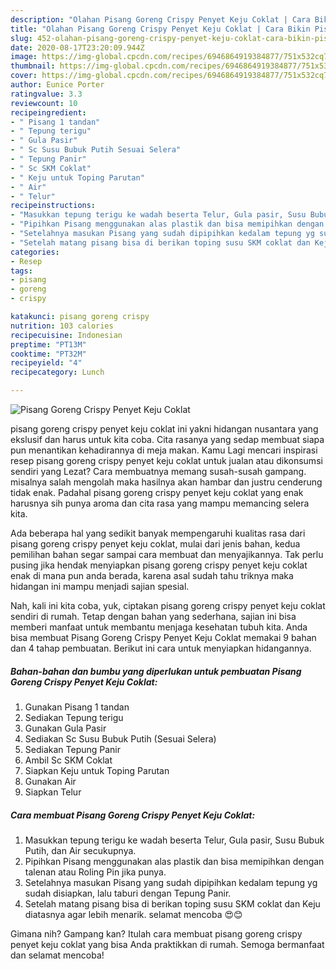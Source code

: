```yaml
---
description: "Olahan Pisang Goreng Crispy Penyet Keju Coklat | Cara Bikin Pisang Goreng Crispy Penyet Keju Coklat Yang Paling Enak"
title: "Olahan Pisang Goreng Crispy Penyet Keju Coklat | Cara Bikin Pisang Goreng Crispy Penyet Keju Coklat Yang Paling Enak"
slug: 452-olahan-pisang-goreng-crispy-penyet-keju-coklat-cara-bikin-pisang-goreng-crispy-penyet-keju-coklat-yang-paling-enak
date: 2020-08-17T23:20:09.944Z
image: https://img-global.cpcdn.com/recipes/6946864919384877/751x532cq70/pisang-goreng-crispy-penyet-keju-coklat-foto-resep-utama.jpg
thumbnail: https://img-global.cpcdn.com/recipes/6946864919384877/751x532cq70/pisang-goreng-crispy-penyet-keju-coklat-foto-resep-utama.jpg
cover: https://img-global.cpcdn.com/recipes/6946864919384877/751x532cq70/pisang-goreng-crispy-penyet-keju-coklat-foto-resep-utama.jpg
author: Eunice Porter
ratingvalue: 3.3
reviewcount: 10
recipeingredient:
- " Pisang 1 tandan"
- " Tepung terigu"
- " Gula Pasir"
- " Sc Susu Bubuk Putih Sesuai Selera"
- " Tepung Panir"
- " Sc SKM Coklat"
- " Keju untuk Toping Parutan"
- " Air"
- " Telur"
recipeinstructions:
- "Masukkan tepung terigu ke wadah beserta Telur, Gula pasir, Susu Bubuk Putih, dan Air secukupnya."
- "Pipihkan Pisang menggunakan alas plastik dan bisa memipihkan dengan talenan atau Roling Pin jika punya."
- "Setelahnya masukan Pisang yang sudah dipipihkan kedalam tepung yg sudah disiapkan, lalu taburi dengan Tepung Panir."
- "Setelah matang pisang bisa di berikan toping susu SKM coklat dan Keju diatasnya agar lebih menarik. selamat mencoba 😍😊"
categories:
- Resep
tags:
- pisang
- goreng
- crispy

katakunci: pisang goreng crispy 
nutrition: 103 calories
recipecuisine: Indonesian
preptime: "PT13M"
cooktime: "PT32M"
recipeyield: "4"
recipecategory: Lunch

---
```



![Pisang Goreng Crispy Penyet Keju Coklat](https://img-global.cpcdn.com/recipes/6946864919384877/751x532cq70/pisang-goreng-crispy-penyet-keju-coklat-foto-resep-utama.jpg)


pisang goreng crispy penyet keju coklat ini yakni hidangan nusantara yang ekslusif dan harus untuk kita coba. Cita rasanya yang sedap membuat siapa pun menantikan kehadirannya di meja makan.
Kamu Lagi mencari inspirasi resep pisang goreng crispy penyet keju coklat untuk jualan atau dikonsumsi sendiri yang Lezat? Cara membuatnya memang susah-susah gampang. misalnya salah mengolah maka hasilnya akan hambar dan justru cenderung tidak enak. Padahal pisang goreng crispy penyet keju coklat yang enak harusnya sih punya aroma dan cita rasa yang mampu memancing selera kita.



Ada beberapa hal yang sedikit banyak mempengaruhi kualitas rasa dari pisang goreng crispy penyet keju coklat, mulai dari jenis bahan, kedua pemilihan bahan segar sampai cara membuat dan menyajikannya. Tak perlu pusing jika hendak menyiapkan pisang goreng crispy penyet keju coklat enak di mana pun anda berada, karena asal sudah tahu triknya maka hidangan ini mampu menjadi sajian spesial.


Nah, kali ini kita coba, yuk, ciptakan pisang goreng crispy penyet keju coklat sendiri di rumah. Tetap dengan bahan yang sederhana, sajian ini bisa memberi manfaat untuk membantu menjaga kesehatan tubuh kita. Anda bisa membuat Pisang Goreng Crispy Penyet Keju Coklat memakai 9 bahan dan 4 tahap pembuatan. Berikut ini cara untuk menyiapkan hidangannya.

<!--inarticleads1-->

##### Bahan-bahan dan bumbu yang diperlukan untuk pembuatan Pisang Goreng Crispy Penyet Keju Coklat:

1. Gunakan  Pisang 1 tandan
1. Sediakan  Tepung terigu
1. Gunakan  Gula Pasir
1. Sediakan  Sc Susu Bubuk Putih (Sesuai Selera)
1. Sediakan  Tepung Panir
1. Ambil  Sc SKM Coklat
1. Siapkan  Keju untuk Toping Parutan
1. Gunakan  Air
1. Siapkan  Telur




<!--inarticleads2-->

##### Cara membuat Pisang Goreng Crispy Penyet Keju Coklat:

1. Masukkan tepung terigu ke wadah beserta Telur, Gula pasir, Susu Bubuk Putih, dan Air secukupnya.
1. Pipihkan Pisang menggunakan alas plastik dan bisa memipihkan dengan talenan atau Roling Pin jika punya.
1. Setelahnya masukan Pisang yang sudah dipipihkan kedalam tepung yg sudah disiapkan, lalu taburi dengan Tepung Panir.
1. Setelah matang pisang bisa di berikan toping susu SKM coklat dan Keju diatasnya agar lebih menarik. selamat mencoba 😍😊




Gimana nih? Gampang kan? Itulah cara membuat pisang goreng crispy penyet keju coklat yang bisa Anda praktikkan di rumah. Semoga bermanfaat dan selamat mencoba!
